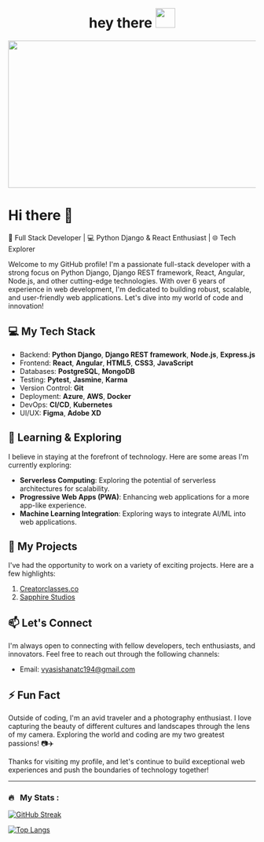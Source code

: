 

<p align="center"><img src="https://komarev.com/ghpvc/?username=vyasishanatc194&style=flat-square&color=blue" alt=""></p>

<h1 align="center">hey there <img src="https://media.giphy.com/media/hvRJCLFzcasrR4ia7z/giphy.gif" width="40"></h1>

<p align="center"><img src="https://media.giphy.com/media/dWesBcTLavkZuG35MI/giphy.gif" width="600" height="300"  /></p>

# Hi there 👋

🚀 Full Stack Developer | 💻 Python Django & React Enthusiast | 🌐 Tech Explorer

Welcome to my GitHub profile! I'm a passionate full-stack developer with a strong focus on Python Django, Django REST framework, React, Angular, Node.js, and other cutting-edge technologies. With over 6 years of experience in web development, I'm dedicated to building robust, scalable, and user-friendly web applications. Let's dive into my world of code and innovation!

## 💻 My Tech Stack

- Backend: **Python Django**, **Django REST framework**, **Node.js**, **Express.js**
- Frontend: **React**, **Angular**, **HTML5**, **CSS3**, **JavaScript**
- Databases: **PostgreSQL**, **MongoDB**
- Testing: **Pytest**, **Jasmine**, **Karma**
- Version Control: **Git**
- Deployment: **Azure**, **AWS**, **Docker**
- DevOps: **CI/CD**, **Kubernetes**
- UI/UX: **Figma**, **Adobe XD**

## 🌱 Learning & Exploring

I believe in staying at the forefront of technology. Here are some areas I'm currently exploring:

- **Serverless Computing**: Exploring the potential of serverless architectures for scalability.
- **Progressive Web Apps (PWA)**: Enhancing web applications for a more app-like experience.
- **Machine Learning Integration**: Exploring ways to integrate AI/ML into web applications.

## 🚀 My Projects

I've had the opportunity to work on a variety of exciting projects. Here are a few highlights:

1. [Creatorclasses.co](https://creatorclasses.co/)
2. [Sapphire Studios](https://studios.sapphireapps.com/)


## 📫 Let's Connect

I'm always open to connecting with fellow developers, tech enthusiasts, and innovators. Feel free to reach out through the following channels:
- Email: vyasishanatc194@gmail.com

## ⚡ Fun Fact

Outside of coding, I'm an avid traveler and a photography enthusiast. I love capturing the beauty of different cultures and landscapes through the lens of my camera. Exploring the world and coding are my two greatest passions! 📷✈️

Thanks for visiting my profile, and let's continue to build exceptional web experiences and push the boundaries of technology together!

---

### 🔥 &nbsp; My Stats :
[![GitHub Streak](http://github-readme-streak-stats.herokuapp.com?user=vyasishanatc194&theme=dark&background=000000)](https://git.io/streak-stats)

[![Top Langs](https://github-readme-stats.vercel.app/api/top-langs/?username=vyasishanatc194&layout=compact&theme=vision-friendly-dark)](https://github.com/anuraghazra/github-readme-stats)
